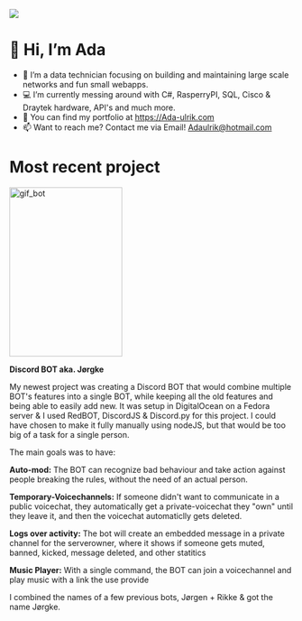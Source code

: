 ![](https://ada-ulrik.com/images/mainbanner.png)
# 👋 Hi, I’m Ada
- 🔧 I’m a data technician focusing on building and maintaining large scale networks and fun small webapps.
- 💻 I’m currently messing around with C#, RasperryPI, SQL, Cisco & Draytek hardware, API's and much more.
- 🔗 You can find my portfolio at https://Ada-ulrik.com
- 📫 Want to reach me? Contact me via Email! Adaulrik@hotmail.com

# Most recent project

<img src="https://ada-ulrik.com/images/discordbot.gif" alt="gif_bot" width="200" height="300"/>

**Discord BOT aka. Jørgke** 

My newest project was creating a Discord BOT that would combine multiple BOT's features into a single BOT, while keeping all the old features and being able to easily add new. It was setup in DigitalOcean on a Fedora server & I used RedBOT, DiscordJS & Discord.py for this project. I could have chosen to make it fully manually using nodeJS, but that would be too big of a task for a single person.

The main goals was to have:

**Auto-mod:** 
The BOT can recognize bad behaviour and take action against people breaking the rules, without the need of an actual person.

**Temporary-Voicechannels:** 
If someone didn't want to communicate in a public voicechat, they automatically get a private-voicechat they "own" until they leave it, and then the voicechat automaticlly gets deleted.

**Logs over activity:** 
The bot will create an embedded message in a private channel for the serverowner, where it shows if someone gets muted, banned, kicked, message deleted, and other statitics

**Music Player:** 
With a single command, the BOT can join a voicechannel and play music with a link the use provide

I combined the names of a few previous bots, Jørgen + Rikke & got the name Jørgke.
